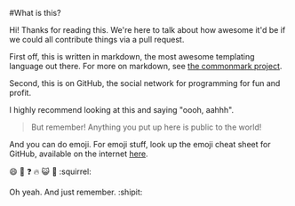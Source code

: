#What is this?

Hi! Thanks for reading this. We're here to talk about how awesome it'd be if we could all contribute things via a pull request.


First off, this is written in markdown, the most awesome templating language out there. For more on markdown, see [the commonmark project](http://commonmark.org/).


Second, this is on GitHub, the social network for programming for fun and profit.

I highly recommend looking at this and saying "oooh, aahhh".

> But remember! Anything you put up here is public to the world!

And you can do emoji. For emoji stuff, look up the emoji cheat sheet for GitHub, available on the internet [here](http://www.emoji-cheat-sheet.com/).

:smile: :metal: :question: :fire: :smiley_cat: :turtle:  :squirrel:


Oh yeah. And just remember. :shipit:
